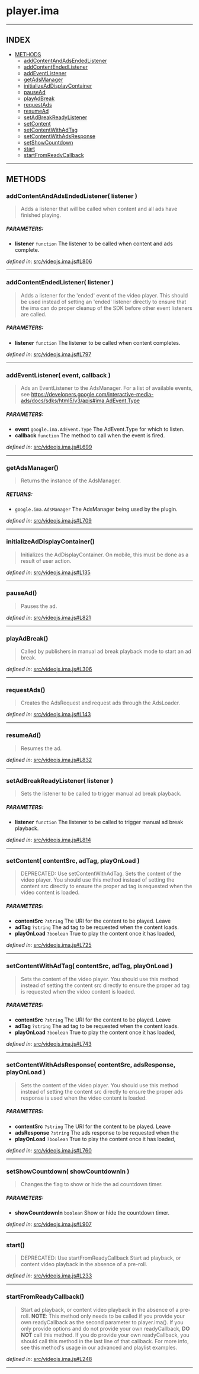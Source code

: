 <!-- GENERATED FROM SOURCE -->

# player.ima


---

## INDEX

- [METHODS](#methods)
  - [addContentAndAdsEndedListener](#addcontentandadsendedlistener-listener-)
  - [addContentEndedListener](#addcontentendedlistener-listener-)
  - [addEventListener](#addeventlistener-event-callback-)
  - [getAdsManager](#getadsmanager)
  - [initializeAdDisplayContainer](#initializeaddisplaycontainer)
  - [pauseAd](#pausead)
  - [playAdBreak](#playadbreak)
  - [requestAds](#requestads)
  - [resumeAd](#resumead)
  - [setAdBreakReadyListener](#setadbreakreadylistener-listener-)
  - [setContent](#setcontent-contentsrc-adtag-playonload-)
  - [setContentWithAdTag](#setcontentwithadtag-contentsrc-adtag-playonload-)
  - [setContentWithAdsResponse](#setcontentwithadsresponse-contentsrc-adsresponse-playonload-)
  - [setShowCountdown](#setshowcountdown-showcountdownin-)
  - [start](#start)
  - [startFromReadyCallback](#startfromreadycallback)

---

## METHODS

### addContentAndAdsEndedListener( listener )
> Adds a listener that will be called when content and all ads have
> finished playing.

##### PARAMETERS: 
* __listener__ `function` The listener to be called when content and ads complete.

_defined in_: [src/videojs.ima.js#L806](https://github.com/googleads/videojs-ima/blob/mastersrc/videojs.ima.js#L806)

---

### addContentEndedListener( listener )
> Adds a listener for the 'ended' event of the video player. This should be
> used instead of setting an 'ended' listener directly to ensure that the
> ima can do proper cleanup of the SDK before other event listeners
> are called.

##### PARAMETERS: 
* __listener__ `function` The listener to be called when content completes.

_defined in_: [src/videojs.ima.js#L797](https://github.com/googleads/videojs-ima/blob/mastersrc/videojs.ima.js#L797)

---

### addEventListener( event, callback )
> Ads an EventListener to the AdsManager. For a list of available events,
> see
> https://developers.google.com/interactive-media-ads/docs/sdks/html5/v3/apis#ima.AdEvent.Type

##### PARAMETERS: 
* __event__ `google.ima.AdEvent.Type` The AdEvent.Type for which to listen.
* __callback__ `function` The method to call when the event is fired.

_defined in_: [src/videojs.ima.js#L699](https://github.com/googleads/videojs-ima/blob/mastersrc/videojs.ima.js#L699)

---

### getAdsManager()
> Returns the instance of the AdsManager.

##### RETURNS: 
* `google.ima.AdsManager` The AdsManager being used by the plugin.

_defined in_: [src/videojs.ima.js#L709](https://github.com/googleads/videojs-ima/blob/mastersrc/videojs.ima.js#L709)

---

### initializeAdDisplayContainer()
> Initializes the AdDisplayContainer. On mobile, this must be done as a
> result of user action.

_defined in_: [src/videojs.ima.js#L135](https://github.com/googleads/videojs-ima/blob/mastersrc/videojs.ima.js#L135)

---

### pauseAd()
> Pauses the ad.

_defined in_: [src/videojs.ima.js#L821](https://github.com/googleads/videojs-ima/blob/mastersrc/videojs.ima.js#L821)

---

### playAdBreak()
> Called by publishers in manual ad break playback mode to start an ad
> break.

_defined in_: [src/videojs.ima.js#L306](https://github.com/googleads/videojs-ima/blob/mastersrc/videojs.ima.js#L306)

---

### requestAds()
> Creates the AdsRequest and request ads through the AdsLoader.

_defined in_: [src/videojs.ima.js#L143](https://github.com/googleads/videojs-ima/blob/mastersrc/videojs.ima.js#L143)

---

### resumeAd()
> Resumes the ad.

_defined in_: [src/videojs.ima.js#L832](https://github.com/googleads/videojs-ima/blob/mastersrc/videojs.ima.js#L832)

---

### setAdBreakReadyListener( listener )
> Sets the listener to be called to trigger manual ad break playback.

##### PARAMETERS: 
* __listener__ `function` The listener to be called to trigger manual ad break playback.

_defined in_: [src/videojs.ima.js#L814](https://github.com/googleads/videojs-ima/blob/mastersrc/videojs.ima.js#L814)

---

### setContent( contentSrc, adTag, playOnLoad )
> DEPRECATED: Use setContentWithAdTag.
> Sets the content of the video player. You should use this method instead
> of setting the content src directly to ensure the proper ad tag is
> requested when the video content is loaded.

##### PARAMETERS: 
* __contentSrc__ `?string` The URI for the content to be played. Leave
* __adTag__ `?string` The ad tag to be requested when the content loads.
* __playOnLoad__ `?boolean` True to play the content once it has loaded,

_defined in_: [src/videojs.ima.js#L725](https://github.com/googleads/videojs-ima/blob/mastersrc/videojs.ima.js#L725)

---

### setContentWithAdTag( contentSrc, adTag, playOnLoad )
> Sets the content of the video player. You should use this method instead
> of setting the content src directly to ensure the proper ad tag is
> requested when the video content is loaded.

##### PARAMETERS: 
* __contentSrc__ `?string` The URI for the content to be played. Leave
* __adTag__ `?string` The ad tag to be requested when the content loads.
* __playOnLoad__ `?boolean` True to play the content once it has loaded,

_defined in_: [src/videojs.ima.js#L743](https://github.com/googleads/videojs-ima/blob/mastersrc/videojs.ima.js#L743)

---

### setContentWithAdsResponse( contentSrc, adsResponse, playOnLoad )
> Sets the content of the video player. You should use this method instead
> of setting the content src directly to ensure the proper ads response is
> used when the video content is loaded.

##### PARAMETERS: 
* __contentSrc__ `?string` The URI for the content to be played. Leave
* __adsResponse__ `?string` The ads response to be requested when the
* __playOnLoad__ `?boolean` True to play the content once it has loaded,

_defined in_: [src/videojs.ima.js#L760](https://github.com/googleads/videojs-ima/blob/mastersrc/videojs.ima.js#L760)

---

### setShowCountdown( showCountdownIn )
> Changes the flag to show or hide the ad countdown timer.

##### PARAMETERS: 
* __showCountdownIn__ `boolean` Show or hide the countdown timer.

_defined in_: [src/videojs.ima.js#L907](https://github.com/googleads/videojs-ima/blob/mastersrc/videojs.ima.js#L907)

---

### start()
> DEPRECATED: Use startFromReadyCallback
> Start ad playback, or content video playback in the absence of a
> pre-roll.

_defined in_: [src/videojs.ima.js#L233](https://github.com/googleads/videojs-ima/blob/mastersrc/videojs.ima.js#L233)

---

### startFromReadyCallback()
> Start ad playback, or content video playback in the absence of a
> pre-roll. **NOTE**: This method only needs to be called if you provide
> your own readyCallback as the second parameter to player.ima(). If you
> only provide options and do not provide your own readyCallback,
> **DO NOT** call this method. If you do provide your own readyCallback,
> you should call this method in the last line of that callback. For more
> info, see this method's usage in our advanced and playlist examples.

_defined in_: [src/videojs.ima.js#L248](https://github.com/googleads/videojs-ima/blob/mastersrc/videojs.ima.js#L248)

---

